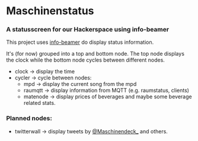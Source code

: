 # Maschinenstatus
### A statusscreen for our Hackerspace using info-beamer

This project uses [info-beamer](https://info-beamer.com/) do display status information.

It's (for now) grouped into a top and bottom node.
The top node displays the clock while the bottom node cycles between different nodes.

* clock -> display the time
* cycler -> cycle between nodes:
    * mpd -> display the current song from the mpd
    * raumqtt -> display information from MQTT (e.g. raumstatus, clients)
    * matenode -> display prices of beverages and maybe some beverage related stats.


### Planned nodes:
* twitterwall -> display tweets by [@Maschinendeck\_](https://twitter.com/Maschinendeck_) and others.
